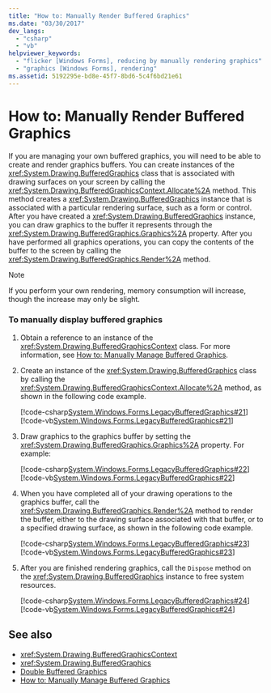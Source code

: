 ```yaml
---
title: "How to: Manually Render Buffered Graphics"
ms.date: "03/30/2017"
dev_langs: 
  - "csharp"
  - "vb"
helpviewer_keywords: 
  - "flicker [Windows Forms], reducing by manually rendering graphics"
  - "graphics [Windows Forms], rendering"
ms.assetid: 5192295e-bd8e-45f7-8bd6-5c4f6bd21e61
---
```

# How to: Manually Render Buffered Graphics
If you are managing your own buffered graphics, you will need to be able to create and render graphics buffers. You can create instances of the <xref:System.Drawing.BufferedGraphics> class that is associated with drawing surfaces on your screen by calling the <xref:System.Drawing.BufferedGraphicsContext.Allocate%2A> method. This method creates a <xref:System.Drawing.BufferedGraphics> instance that is associated with a particular rendering surface, such as a form or control. After you have created a <xref:System.Drawing.BufferedGraphics> instance, you can draw graphics to the buffer it represents through the <xref:System.Drawing.BufferedGraphics.Graphics%2A> property. After you have performed all graphics operations, you can copy the contents of the buffer to the screen by calling the <xref:System.Drawing.BufferedGraphics.Render%2A> method.  
  
> [!NOTE]
>  If you perform your own rendering, memory consumption will increase, though the increase may only be slight.  
  
### To manually display buffered graphics  
  
1. Obtain a reference to an instance of the <xref:System.Drawing.BufferedGraphicsContext> class. For more information, see [How to: Manually Manage Buffered Graphics](how-to-manually-manage-buffered-graphics.md).  
  
2. Create an instance of the <xref:System.Drawing.BufferedGraphics> class by calling the <xref:System.Drawing.BufferedGraphicsContext.Allocate%2A> method, as shown in the following code example.  
  
     [!code-csharp[System.Windows.Forms.LegacyBufferedGraphics#21](~/samples/snippets/csharp/VS_Snippets_Winforms/System.Windows.Forms.LegacyBufferedGraphics/CS/Class1.cs#21)]
     [!code-vb[System.Windows.Forms.LegacyBufferedGraphics#21](~/samples/snippets/visualbasic/VS_Snippets_Winforms/System.Windows.Forms.LegacyBufferedGraphics/VB/Class1.vb#21)]  
  
3. Draw graphics to the graphics buffer by setting the <xref:System.Drawing.BufferedGraphics.Graphics%2A> property. For example:  
  
     [!code-csharp[System.Windows.Forms.LegacyBufferedGraphics#22](~/samples/snippets/csharp/VS_Snippets_Winforms/System.Windows.Forms.LegacyBufferedGraphics/CS/Class1.cs#22)]
     [!code-vb[System.Windows.Forms.LegacyBufferedGraphics#22](~/samples/snippets/visualbasic/VS_Snippets_Winforms/System.Windows.Forms.LegacyBufferedGraphics/VB/Class1.vb#22)]  
  
4. When you have completed all of your drawing operations to the graphics buffer, call the <xref:System.Drawing.BufferedGraphics.Render%2A> method to render the buffer, either to the drawing surface associated with that buffer, or to a specified drawing surface, as shown in the following code example.  
  
     [!code-csharp[System.Windows.Forms.LegacyBufferedGraphics#23](~/samples/snippets/csharp/VS_Snippets_Winforms/System.Windows.Forms.LegacyBufferedGraphics/CS/Class1.cs#23)]
     [!code-vb[System.Windows.Forms.LegacyBufferedGraphics#23](~/samples/snippets/visualbasic/VS_Snippets_Winforms/System.Windows.Forms.LegacyBufferedGraphics/VB/Class1.vb#23)]  
  
5. After you are finished rendering graphics, call the `Dispose` method on the <xref:System.Drawing.BufferedGraphics> instance to free system resources.  
  
     [!code-csharp[System.Windows.Forms.LegacyBufferedGraphics#24](~/samples/snippets/csharp/VS_Snippets_Winforms/System.Windows.Forms.LegacyBufferedGraphics/CS/Class1.cs#24)]
     [!code-vb[System.Windows.Forms.LegacyBufferedGraphics#24](~/samples/snippets/visualbasic/VS_Snippets_Winforms/System.Windows.Forms.LegacyBufferedGraphics/VB/Class1.vb#24)]  
  
## See also

- <xref:System.Drawing.BufferedGraphicsContext>
- <xref:System.Drawing.BufferedGraphics>
- [Double Buffered Graphics](double-buffered-graphics.md)
- [How to: Manually Manage Buffered Graphics](how-to-manually-manage-buffered-graphics.md)
